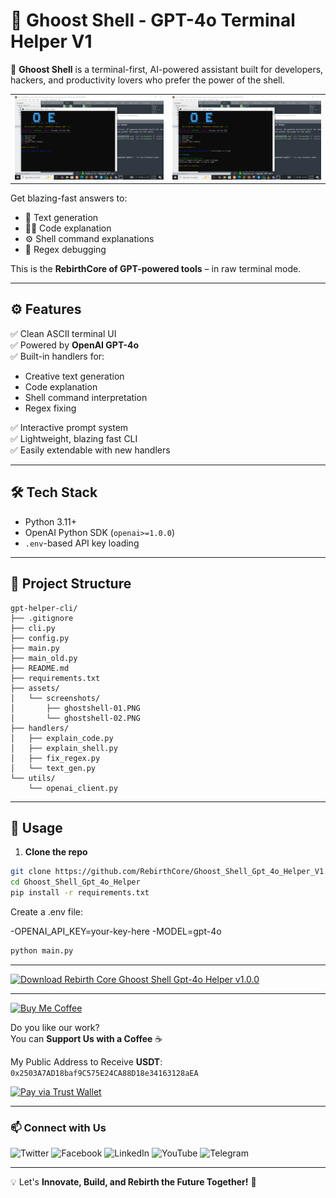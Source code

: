 # 👻 Ghoost Shell - GPT-4o Terminal Helper V1

🚀 **Ghoost Shell** is a terminal-first, AI-powered assistant built for developers, hackers, and productivity lovers who prefer the power of the shell.  

<table>
  <tr>
    <td><img src="assets/screenshots/ghostshell-01.PNG" alt="Screenshot 1" width="100%"/></td>
    <td><img src="assets/screenshots/ghostshell-02.PNG" alt="Screenshot 2" width="100%"/></td>
  </tr>
</table>

Get blazing-fast answers to:
- 🧠 Text generation
- 👨‍💻 Code explanation
- ⚙️ Shell command explanations
- 🧩 Regex debugging

This is the **RebirthCore of GPT-powered tools** – in raw terminal mode.

---

## ⚙️ Features

✅ Clean ASCII terminal UI  
✅ Powered by **OpenAI GPT-4o**  
✅ Built-in handlers for:
- Creative text generation
- Code explanation
- Shell command interpretation
- Regex fixing

✅ Interactive prompt system  
✅ Lightweight, blazing fast CLI  
✅ Easily extendable with new handlers

---

## 🛠️ Tech Stack

- Python 3.11+
- OpenAI Python SDK (`openai>=1.0.0`)
- `.env`-based API key loading

---

## 📂 Project Structure

```
gpt-helper-cli/
├── .gitignore
├── cli.py
├── config.py
├── main.py
├── main_old.py
├── README.md
├── requirements.txt
├── assets/
│   └── screenshots/
│       ├── ghostshell-01.PNG
│       └── ghostshell-02.PNG
├── handlers/
│   ├── explain_code.py
│   ├── explain_shell.py
│   ├── fix_regex.py
│   └── text_gen.py
└── utils/
    └── openai_client.py
```
---

## 🚀 Usage

1. **Clone the repo**
```sh
git clone https://github.com/RebirthCore/Ghoost_Shell_Gpt_4o_Helper_V1.git
cd Ghoost_Shell_Gpt_4o_Helper
pip install -r requirements.txt
```

Create a .env file:

-OPENAI_API_KEY=your-key-here
-MODEL=gpt-4o

```sh
python main.py

```
---

[![Download Rebirth Core Ghoost Shell Gpt-4o Helper v1.0.0](https://img.shields.io/badge/📥%20Download%20Pen%20Rebirth%20Ghoost%20Shell%20Gpt-4o%20-v1.0.0-blue?style=for-the-badge)](https://github.com/RebirthCore/Ghoost_Shell_Gpt_4o_Helper_V1/releases/tag/v1.0.0)

---

[![Buy Me Coffee](https://img.shields.io/badge/Buy%20Me%20Coffee-%23FFDD00.svg?style=for-the-badge&logo=buy-me-a-coffee&logoColor=black)](https://link.trustwallet.com/send?coin=20000714&address=0x2503A7AD18baf9C575E24CA88D18e34163128aEA&token_id=0x55d398326f99059fF775485246999027B3197955)

Do you like our work?  
You can **Support Us with a Coffee** ☕

My Public Address to Receive **USDT**:  
`0x2503A7AD18baf9C575E24CA88D18e34163128aEA`

[![Pay via Trust Wallet](https://img.shields.io/badge/Pay%20via%20Trust%20Wallet-%23007AFF.svg?style=for-the-badge&logo=trustwallet&logoColor=white)](https://link.trustwallet.com/send?coin=20000714&address=0x2503A7AD18baf9C575E24CA88D18e34163128aEA&token_id=0x55d398326f99059fF775485246999027B3197955)


---

### 📫 Connect with Us

![Twitter](https://img.shields.io/badge/x-%231DA1F2.svg?style=for-the-badge&logo=x&logoColor=white&link=https://x.com/Rebirth_Core)
![Facebook](https://img.shields.io/badge/Facebook-%231877F2.svg?style=for-the-badge&logo=facebook&logoColor=white&link=https://web.facebook.com/people/Rebirth-Core/61573497102060/)
![LinkedIn](https://img.shields.io/badge/LinkedIn-%230A66C2.svg?style=for-the-badge&logo=linkedin&logoColor=white&link=https://www.linkedin.com/company/rebirth-core/)
![YouTube](https://img.shields.io/badge/YouTube-%23FF0000.svg?style=for-the-badge&logo=youtube&logoColor=white&link=https://www.youtube.com/@rebirth_core)
![Telegram](https://img.shields.io/badge/Telegram-%2326A5E4.svg?style=for-the-badge&logo=telegram&logoColor=white&link=https://t.me/RebirthCoreCommunity)

---

💡 Let's **Innovate, Build, and Rebirth the Future Together!** 🚀  
